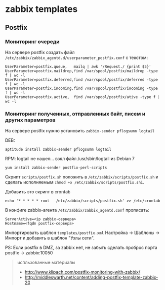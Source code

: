 # zabbix templates

## Postfix

### Мониторинг очереди
На сервере postfix создать файл `/etc/zabbix/zabbix_agentd.d/userparameter_postfix.conf` с текстом:

    UserParameter=postfix.queue,   mailq | awk '/Request./ {print $5}'
    UserParameter=postfix.maildrop,find /var/spool/postfix/maildrop -type f | wc -l
    UserParameter=postfix.deferred,find /var/spool/postfix/deferred -type f | wc -l
    UserParameter=postfix.incoming,find /var/spool/postfix/incoming -type f | wc -l
    UserParameter=postfix.active,  find /var/spool/postfix/ative -type f | wc -l

### Мониторинг полученных, отправленных байт, писем и других параметров
На сервере postfix нужно установить `zabbix-sender pflogsumm logtail`

DEB: 

    aptitude install zabbix-sender pflogsumm logtail

RPM: logtail не нашел... взял файл /usr/sbin/logtail из Debian 7

    yum install zabbix-sender postfix-perl-scripts

Скрипт `scripts/postfix.sh` положить в `/etc/zabbix/scripts/postfix.sh` и сделать исполняемым `chmod +x /etc/zabbix/scripts/postfix.shi`.

Добавить это скрипт в crontab

    echo '* * * * * root   /etc/zabbix/scripts/postfix.sh' >> /etc/crontab

В конфиге zabbix-агента `/etc/zabbix/zabbix_agentd.conf` прописать:
    
    ServerActive=<ip zabbix-сервера>
    Hostname=<fqdn postfix-сервера>


Импортировать шаблон `templates/postfix.xml` Настройка -> Шаблоны -> Импорт и добавить в шаблон "Узлы сети".

PS: Если postfix в DMZ, за zabbix нет, не забыть сделать проброс порта postfix -> zabbix:10050

> испльзованные материалы
> + http://www.klipach.com/postfix-monitoring-with-zabbix/
> + http://middleswarth.net/content/adding-postfix-template-zabbix-20


